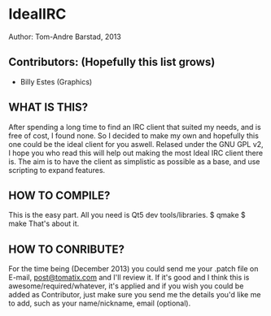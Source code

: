IdealIRC
========

Author: Tom-Andre Barstad, 2013


Contributors: (Hopefully this list grows)
-----------------------------------------
* Billy Estes (Graphics)



WHAT IS THIS?
-------------
After spending a long time to find an IRC client that suited my needs, and is free of cost, I found none.
So I decided to make my own and hopefully this one could be the ideal client for you aswell.
Relased under the GNU GPL v2, I hope you who read this will help out making the most Ideal IRC client there is.
The aim is to have the client as simplistic as possible as a base, and use scripting to expand features.


HOW TO COMPILE?
---------------
This is the easy part. All you need is Qt5 dev tools/libraries.
$ qmake
$ make
That's about it.


HOW TO CONRIBUTE?
-----------------
For the time being (December 2013) you could send me your .patch file on E-mail, post@tomatix.com and I'll review it.
If it's good and I think this is awesome/required/whatever, it's applied and if you wish you could be added as Contributor, just make
sure you send me the details you'd like me to add, such as your name/nickname, email (optional).

